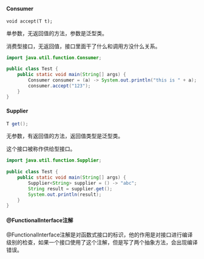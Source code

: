 #### Consumer<T>

`void accept(T t);`

单参数，无返回值的方法，参数是泛型类。

消费型接口，无返回值，接口里面干了什么和调用方没什么关系。

```java
import java.util.function.Consumer;

public class Test {
    public static void main(String[] args) {
        Consumer consumer = (a) -> System.out.println("this is " + a);
        consumer.accept("123");
    }
}
```

#### Supplier<T>

```java
T get();
```

无参数，有返回值的方法，返回值类型是泛型类。

这个接口被称作供给型接口。

```java
import java.util.function.Supplier;
 
public class Test {
    public static void main(String[] args) {
        Supplier<String> supplier = () -> "abc";
        String result = supplier.get();
        System.out.println(result);
    }
}
```

#### @FunctionalInterface注解

@FunctionalInterface注解是对函数式接口的标识，他的作用是对接口进行编译级别的检查，如果一个接口使用了这个注解，但是写了两个抽象方法，会出现编译错误。